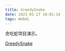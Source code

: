 ```yaml
---
title: GreedySnake
date: 2021-01-27 18:01:14
tags: WebGL
---
```


贪吃蛇项目演示。

[GreedySnake](../../../../WebGL/GreedySnake/index.html)